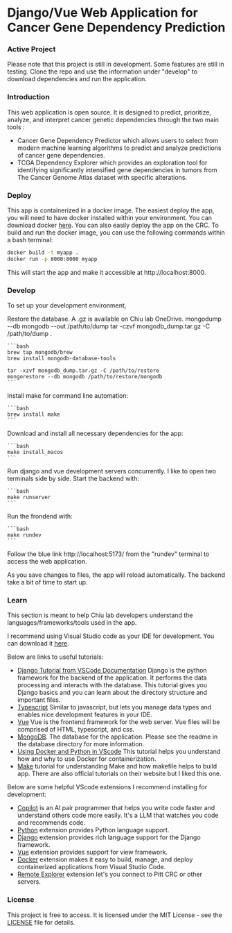# Django/Vue Web Application for Cancer Gene Dependency Prediction

### Active Project

Please note that this project is still in development. Some features are still in testing. Clone the repo and use the information under "develop" to download dependencies and run the application.

### Introduction

This web application is open source. It is designed to predict, prioritize, analyze, and interpret cancer genetic dependencies through the two main tools :
- Cancer Gene Dependency Predictor which allows users to select from modern machine learning algorithms to predict and analyze predictions of cancer gene dependencies.
- TCGA Dependency Explorer which provides an exploration tool for identifying significantly intensified gene dependencies in tumors from The Cancer Genome Atlas dataset with specific alterations.

### Deploy

This app is containerized in a docker image. The easiest deploy the app, you will need to have docker installed within your environment. You can download docker [here](https://www.docker.com/products/docker-desktop). You can also easily deploy the app on the CRC. To build and run the docker image, you can use the following commands within a bash terminal:

```bash
docker build -t myapp .
docker run -p 8000:8000 myapp
```

This will start the app and make it accessible at http://localhost:8000.

### Develop

To set up your development environment,

Restore the database. A .gz is available on Chiu lab OneDrive.
mongodump --db mongodb --out /path/to/dump
tar -czvf mongodb_dump.tar.gz -C /path/to/dump .

    ```bash
    brew tap mongodb/brew
    brew install mongodb-database-tools

    tar -xzvf mongodb_dump.tar.gz -C /path/to/restore
    mongorestore --db mongodb /path/to/restore/mongodb
    ```

Install make for command line automation:

    ```bash
    brew install make
    ```

Download and install all necessary dependencies for the app:

    ```bash
    make install_macos
    ```

Run django and vue development servers concurrently. I like to open two terminals side by side. Start the backend with:

    ```bash
    make runserver
    ```

Run the frondend with:

    ```bash
    make rundev
    ```

Follow the blue link http://localhost:5173/ from the "rundev" terminal to access the web application.

As you save changes to files, the app will reload automatically. The backend take a bit of time to start up.

### Learn

This section is meant to help Chiu lab developers understand the languages/frameworks/tools used in the app.

I recommend using Visual Studio code as your IDE for development. You can download it [here](https://code.visualstudio.com/).

Below are links to useful tutorials:
- [Django Tutorial from VSCode Documentation](https://code.visualstudio.com/docs/python/tutorial-django) Django is the python framework for the backend of the application. It performs the data processing and interacts with the database. This tutorial gives you Django basics and you can learn about the directory structure and important files.
- [Typescript](https://www.typescriptlang.org/docs/handbook/intro.html) Similar to javascript, but lets you manage data types and enables nice development features in your IDE.
- [Vue](https://vuejs.org/) Vue is the frontend framework for the web server. Vue files will be comprised of HTML, typescript, and css.
- [MongoDB](https://www.mongodb.com/docs/manual/tutorial/getting-started/). The database for the application. Please see the readme in the database directory for more information.
- [Using Docker and Python in VScode](https://learn.microsoft.com/en-us/visualstudio/docker/tutorials/docker-tutorial) This tutorial helps you understand how and why to use Docker for containerization.
- [Make](https://makefiletutorial.com/) tutorial for understanding Make and how makefile helps to build app. There are also official tutorials on their website but I liked this one.

Below are some helpful VScode extensions I recommend installing for development:
- [Copilot](https://code.visualstudio.com/docs/copilot/overview) is an AI pair programmer that helps you write code faster and understand others code more easily. It's a LLM that watches you code and recommends code.
- [Python](https://marketplace.visualstudio.com/items?itemName=ms-python.python) extension provides Python language support.
- [Django](https://marketplace.visualstudio.com/items?itemName=batisteo.vscode-django) extension provides rich language support for the Django framework.
- [Vue](https://marketplace.visualstudio.com/items?itemName=Vue.volar) extension provides support for view framework.
- [Docker](https://marketplace.visualstudio.com/items?itemName=ms-azuretools.vscode-docker) extension makes it easy to build, manage, and deploy containerized applications from Visual Studio Code.
- [Remote Explorer](https://marketplace.visualstudio.com/items?itemName=ms-vscode-remote.vscode-remote-extensionpack) extension let's you connect to Pitt CRC or other servers.

### License

This project is free to access. It is licensed under the MIT License - see the [LICENSE](LICENSE) file for details.